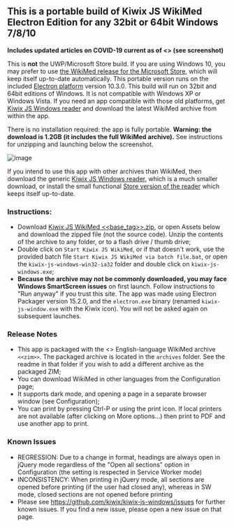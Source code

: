 ## This is a portable build of Kiwix JS WikiMed Electron Edition for any 32bit or 64bit Windows 7/8/10

**Includes updated articles on COVID-19 current as of <<date>> (see screenshot)**

This is **not** the UWP/Microsoft Store build. If you are using Windows 10, you may prefer to use [the WikiMed release for the Microsoft Store](https://kiwix.github.io/kiwix-js-windows/wikimed-uwp.html), which will keep itself up-to-date automatically. This portable version runs on the included [Electron platform](https://www.electronjs.org/) version 10.3.0. This build will run on 32bit and 64bit editions of Windows. It is not compatible with Windows XP or Windows Vista. If you need an app compatible with those old platforms, get [Kiwix JS Windows reader](https://kiwix.github.io/kiwix-js-windows/kiwix-js-nwjs.html) and download the latest WikiMed archive from within the app.

There is no installation required: the app is fully portable. **Warning: the download is 1.2GB (it includes the full WikiMed archive).** See instructions for unzipping and launching below the screenshot.

![image](https://user-images.githubusercontent.com/4304337/98874889-03e35080-2473-11eb-9a0c-60a5ab3a2645.png)

If you intend to use this app with other archives than WikiMed, then download the generic [Kiwix JS Windows reader](https://kiwix.github.io/kiwix-js-windows/kiwix-js-nwjs.html), which is a much smaller download, or install the small functional [Store version of the reader](https://kiwix.github.io/kiwix-js-windows/kiwix-js-uwp.html) which keeps itself up-to-date.

### Instructions:

* Download [Kiwix JS WikiMed <<base_tag>>.zip](https://github.com/kiwix/kiwix-js-windows/releases/download/v<<base_tag>>-WikiMed/Kiwix.JS.WikiMed.<<base_tag>>.zip), or open Assets below and download the zipped file (not the source code). Unzip the contents of the archive to any folder, or to a flash drive / thumb drive;
* Double click on `Start Kiwix JS WikiMed`, or if that doesn't work, use the provided batch file `Start Kiwix JS WikiMed via batch file.bat`, or open the `kiwix-js-windows-win32-ia32` folder and double click on `kiwix-js-windows.exe`;
* **Because the archive may not be commonly downloaded, you may face Windows SmartScreen issues** on first launch. Follow instructions to "Run anyway" if you trust this site. The app was made using Electron Packager version 15.2.0, and the `electron.exe` binary (renamed `kiwix-js-window.exe` with the Kiwix icon). You will not be asked again on subsequent launches.

### Release Notes

* This app is packaged with the <<date>> English-language WikiMed archive `<<zim>>`. The packaged archive is located in the `archives` folder. See the readme in that folder if you wish to add a different archive as the packaged ZIM;
* You can download WikiMed in other languages from the Configuration page;
* It supports dark mode, and opening a page in a separate browser window (see Configuration);
* You can print by pressing Ctrl-P or using the print icon. If local printers are not available (after clicking on More options...) then print to PDF and use another app to print.

### Known Issues

* REGRESSION: Due to a change in format, headings are always open in jQuery mode regardless of the "Open all sections" option in Configuration (the setting is respected in Service Worker mode)
* INCONSISTENCY: When printing in jQuery mode, all sections are opened before printing (if the user had closed any), whereas in SW mode, closed sections are not opened before printing
* Please see https://github.com/kiwix/kiwix-js-windows/issues for further known issues. If you find a new issue, please open a new issue on that page.
